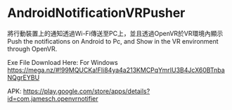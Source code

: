 # AndroidNotificationVRPusher
將行動裝置上的通知透過Wi-Fi傳送至PC上，並且透過OpenVR於VR環境內顯示
Push the notifications on Android to Pc, and Show in the VR environment through OpenVR.

Exe File Download Here: For Windows
https://mega.nz/#!99MQUCKa!FIi84ya4a213KMCPqYmrIU3B4JcX60BTnbaNQgrEYBU

APK:
https://play.google.com/store/apps/details?id=com.jamesch.openvrnotifier
